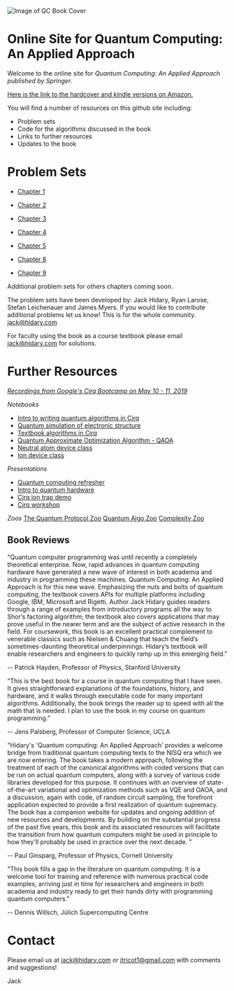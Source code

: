 ![Image of QC Book Cover](https://i.imgur.com/uqOxr86.png)

# Online Site for Quantum Computing: An Applied Approach

Welcome to the online site for *Quantum Computing: An Applied Approach published by Springer*. 

[Here is the link to the hardcover and kindle versions on Amazon.](https://www.amazon.com/Quantum-Computing-Approach-Jack-Hidary-ebook/dp/B07X7NDFLZ/ref=tmm_kin_swatch_0?_encoding=UTF8&qid=&sr=)

You will find a number of resources on this github site including:
  - Problem sets
  - Code for the algorithms discussed in the book
  - Links to further resources 
  - Updates to the book

# Problem Sets

* [Chapter 1](./chapter01/chapter01.pdf)

* [Chapter 2](./chapter02/chapter02.pdf)

* [Chapter 3](./chapter03/chapter03.pdf)

* [Chapter 4](./chapter04/chapter04.pdf)

* [Chapter 5](./chapter05/chapter05.pdf)

* [Chapter 8](./chapter08/problems/chapter08.pdf)

* [Chapter 9](./chapter09/problems/chapter09.pdf)

Additional problem sets for others chapters coming soon.

The problem sets have been developed by:  Jack Hidary, Ryan Larose, Stefan Leichenauer and James Myers.  If you would like to contribute additional problems let us know!  This is for the whole community.  jack@hidary.com 

For faculty using the book as a course textbook please email jack@hidary.com for solutions. 

# Further Resources

*[Recordings from Google's Cirq Bootcamp on May 10 - 11, 2019](https://drive.google.com/corp/drive/folders/18cCJ_AJ-YeCmK0XwD3QbC1ppdUe99ykc)*

*Notebooks*

* [Intro to writing quantum algorithms in Cirq](https://colab.research.google.com/drive/1mrDPc0HSBxgD_-wwif_gUGriM3VTNYoy#forceEdit=true&offline=true&sandboxMode=true)
* [Quantum simulation of electronic structure](https://colab.research.google.com/drive/1-oQy0FTtio0P7wUCc3ge7PXlk7aWSAdM)
* [Textbook algorithms in Cirq](https://colab.research.google.com/drive/1X0H39CWQzx2uO9UGiokdseWsxt6ckxOw)
* [Quantum Approximate Optimization Algorithm - QAOA](https://colab.research.google.com/drive/1caKw0lZ3ovdxKVQ4QxkSKgTRlQ7DxLJZ)
* [Neutral atom device class](https://colab.research.google.com/drive/1pO5JrX_ieW8KAxHIqWG_viZSE_F7LDCz)
* [Ion device class](https://colab.research.google.com/drive/1p_SLX83UzudhHLeZ6UXx_GAp67ElxMXW)

*Presentations*

* [Quantum computing refresher](https://drive.google.com/file/d/1JPk_Isr3BzM7t1EZGW0jon2k-78Hn_W5/view?usp=sharing)
* [Intro to quantum hardware](https://drive.google.com/file/d/1WSwXU_PVArN32tufvBIz2wp7kK2NPMbj/view?usp=sharing)
* [Cirq ion trap demo](https://drive.google.com/file/d/1Bl2VxY9_W1SQ2yp3HasKGz3ielDTSvFO/view?usp=sharing)
* [Cirq workshop](https://drive.google.com/file/d/10CD0j-RFUV5S7sO6x2fOKauYvBqurzt7/view?usp=sharing)

*Zoos*
[The Quantum Protocol Zoo](https://wiki.veriqloud.fr) 
[Quantum Algo Zoo](http://quantumalgorithmzoo.org/)
[Complexity Zoo](https://complexityzoo.uwaterloo.ca/Complexity_Zoo)

## Book Reviews 

"Quantum computer programming was until recently a completely theoretical enterprise.  Now, rapid advances in quantum computing hardware have generated a new wave of interest in both academia and industry in programming these machines.   Quantum Computing: An Applied Approach is for this new wave. Emphasizing the nuts and bolts of quantum computing, the textbook covers APIs for multiple platforms including Google, IBM, Microsoft and Rigetti.  Author Jack Hidary guides readers through a range of examples from introductory programs all the way to Shor’s factoring algorithm; the textbook also covers applications that may prove useful in the nearer term and are the subject of active research in the field. For coursework, this book is an excellent practical complement to venerable classics such as Nielsen & Chuang that teach the field’s sometimes-daunting theoretical underpinnings.   Hidary’s textbook will enable researchers and engineers to quickly ramp up in this emerging field."

-- Patrick Hayden, Professor of Physics, Stanford University


“This is the best book for a course in quantum computing that I have seen. It gives straightforward explanations of the foundations, history, and hardware, and it walks through executable code for many important algorithms. Additionally, the book brings the reader up to speed with all the math that is needed. I plan to use the book in my course on quantum programming.”
 
-- Jens Palsberg, Professor of Computer Science, UCLA


"Hidary's 'Quantum computing: An Applied Approach' provides a welcome bridge from traditional quantum computing texts to the NISQ era which we are now entering. The book takes a modern approach, following the treatment of each of the canonical algorithms with coded versions that can be run on actual quantum computers, along with a survey of various code libraries developed for this purpose. It continues with an overview of state-of-the-art variational and optimization methods such as VQE and OAOA, and a discussion, again with code, of random circuit sampling, the forefront application expected to provide a first realization of quantum supremacy. The book has a companion website for updates and ongoing addition of new resources and developments. By building on the substantial progress of the past five years, this book and its associated resources will facilitate the transition from how quantum computers might be used in principle to how they'll probably be used in practice over the next decade. "

-- Paul Ginsparg, Professor of Physics, Cornell University

"This book fills a gap in the literature on quantum computing. It is a welcome tool for training and reference with numerous practical code examples, arriving just in time for researchers and engineers in both academia and industry ready to get their hands dirty with programming quantum computers."

-- Dennis Willsch, Jülich Supercomputing Centre



# Contact 
  
Please email us at jack@hidary.com or jtricot1@gmail.com with comments and suggestions! 
  
Jack
  
